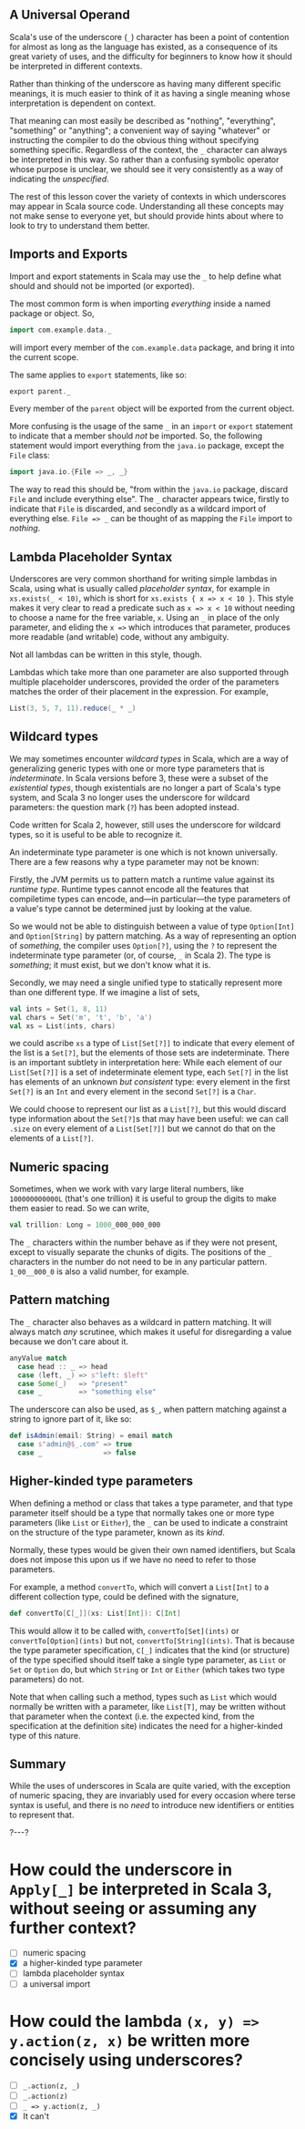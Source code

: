 ## A Universal Operand

Scala's use of the underscore (`_`) character has been a point of contention for almost as long as the language
has existed, as a consequence of its great variety of uses, and the difficulty for beginners to know how it
should be interpreted in different contexts.

Rather than thinking of the underscore as having many different specific meanings, it is much easier to think of
it as having a single meaning whose interpretation is dependent on context.

That meaning can most easily be described as "nothing", "everything", "something" or "anything"; a convenient
way of saying "whatever" or instructing the compiler to do the obvious thing without specifying something
specific. Regardless of the context, the `_` character can always be interpreted in this way. So rather than a
confusing symbolic operator whose purpose is unclear, we should see it very consistently as a way of indicating
the _unspecified_.

The rest of this lesson cover the variety of contexts in which underscores may appear in Scala source code.
Understanding all these concepts may not make sense to everyone yet, but should provide hints about where to
look to try to understand them better.

## Imports and Exports

Import and export statements in Scala may use the `_` to help define what should and should not be imported (or
exported).

The most common form is when importing _everything_ inside a named package or object. So,
```scala
import com.example.data._
```
will import every member of the `com.example.data` package, and bring it into the current scope.

The same applies to `export` statements, like so:
```scala
export parent._
```

Every member of the `parent` object will be exported from the current object.

More confusing is the usage of the same `_` in an `import` or `export` statement to indicate that a member
should _not_ be imported. So, the following statement would import everything from the `java.io` package, except
the `File` class:
```scala
import java.io.{File => _, _}
```

The way to read this should be, "from within the `java.io` package, discard `File` and include everything else".
The `_` character appears twice, firstly to indicate that `File` is discarded, and secondly as a wildcard import
of everything else. `File => _` can be thought of as mapping the `File` import to _nothing_.

## Lambda Placeholder Syntax

Underscores are very common shorthand for writing simple lambdas in Scala, using what is usually called
_placeholder syntax_, for example in `xs.exists(_ < 10)`, which is short for `xs.exists { x => x < 10 }`. This
style makes it very clear to read a predicate such as `x => x < 10` without needing to choose a name for the
free variable, `x`. Using an `_` in place of the only parameter, and eliding the `x =>` which introduces that
parameter, produces more readable (and writable) code, without any ambiguity.

Not all lambdas can be written in this style, though.

Lambdas which take more than one parameter are also supported through multiple placeholder underscores,
provided the order of the parameters matches the order of their placement in the expression. For example,
```scala
List(3, 5, 7, 11).reduce(_ * _)
```

## Wildcard types

We may sometimes encounter _wildcard types_ in Scala, which are a way of generalizing generic types with one or
more type parameters that is _indeterminate_. In Scala versions before 3, these were a subset of the
_existential types_, though existentials are no longer a part of Scala's type system, and Scala 3 no longer uses
the underscore for wildcard parameters: the question mark (`?`) has been adopted instead.

Code written for Scala 2, however, still uses the underscore for wildcard types, so it is useful to be able to
recognize it.

An indeterminate type parameter is one which is not known universally. There are a few reasons why a type
parameter may not be known:

Firstly, the JVM permits us to pattern match a runtime value against its _runtime type_. Runtime types cannot
encode all the features that compiletime types can encode, and—in particular—the type parameters of a value's
type cannot be determined just by looking at the value.

So we would not be able to distinguish between a value of type `Option[Int]` and `Option[String]` by pattern
matching. As a way of representing an option of _something_, the compiler uses `Option[?]`, using the `?` to
represent the indeterminate type parameter (or, of course, `_` in Scala 2). The type is _something_; it must
exist, but we don't know what it is.

Secondly, we may need a single unified type to statically represent more than one different type. If we imagine
a list of sets,
```scala
val ints = Set(1, 8, 11)
val chars = Set('m', 't', 'b', 'a')
val xs = List(ints, chars)
```
we could ascribe `xs` a type of `List[Set[?]]` to indicate that every element of the list is a `Set[?]`, but the
elements of those sets are indeterminate. There is an important subtlety in interpretation here: While each
element of our `List[Set[?]]` is a set of indeterminate element type, each `Set[?]` in the list has elements of
an unknown _but consistent_ type: every element in the first `Set[?]` is an `Int` and every element in the
second `Set[?]` is a `Char`.

We could choose to represent our list as a `List[?]`, but this would discard type information about the
`Set[?]`s that may have been useful: we can call `.size` on every element of a `List[Set[?]]` but we cannot do
that on the elements of a `List[?]`.

## Numeric spacing

Sometimes, when we work with vary large literal numbers, like `100000000000L` (that's one trillion) it is useful
to group the digits to make them easier to read. So we can write,
```scala
val trillion: Long = 1000_000_000_000
```

The `_` characters within the number behave as if they were not present, except to visually separate the chunks
of digits. The positions of the `_` characters in the number do not need to be in any particular pattern.
`1_00__000_0` is also a valid number, for example.

## Pattern matching

The `_` character also behaves as a wildcard in pattern matching. It will always match _any_ scrutinee, which
makes it useful for disregarding a value because we don't care about it.

```scala
anyValue match
  case head :: _ => head
  case (left, _) => s"left: $left"
  case Some(_)   => "present"
  case _         => "something else"
```

The underscore can also be used, as `$_`, when pattern matching against a string to ignore part of it, like so:
```scala
def isAdmin(email: String) = email match
  case s"admin@$_.com" => true
  case _               => false
```

## Higher-kinded type parameters

When defining a method or class that takes a type parameter, and that type parameter itself should be a type
that normally takes one or more type parameters (like `List` or `Either`), the `_` can be used to indicate a
constraint on the structure of the type parameter, known as its _kind_.

Normally, these types would be given their own named identifiers, but Scala does not impose this upon us if we
have no need to refer to those parameters.

For example, a method `convertTo`, which will convert a `List[Int]` to a different collection type, could be
defined with the signature,
```scala
def convertTo[C[_]](xs: List[Int]): C[Int]
```

This would allow it to be called with, `convertTo[Set](ints)` or `convertTo[Option](ints)` but not,
`convertTo[String](ints)`. That is because the type parameter specification, `C[_]` indicates that the kind (or
structure) of the type specified should itself take a single type parameter, as `List` or `Set` or `Option` do,
but which `String` or `Int` or `Either` (which takes two type parameters) do not.

Note that when calling such a method, types such as `List` which would normally be written with a parameter,
like `List[T]`, may be written without that parameter when the context (i.e. the expected kind, from the
specification at the definition site) indicates the need for a higher-kinded type of this nature.

## Summary

While the uses of underscores in Scala are quite varied, with the exception of numeric spacing, they are
invariably used for every occasion where terse syntax is useful, and there is no _need_ to introduce new
identifiers or entities to represent that.

?---?

# How could the underscore in `Apply[_]` be interpreted in Scala 3, without seeing or assuming any further context?

* [ ] numeric spacing
* [X] a higher-kinded type parameter
* [ ] lambda placeholder syntax
* [ ] a universal import

# How could the lambda `(x, y) => y.action(z, x)` be written more concisely using underscores?

- [ ] `_.action(z, _)`
- [ ] `_.action(z)`
- [ ] `_ => y.action(z, _)`
- [X] It can't